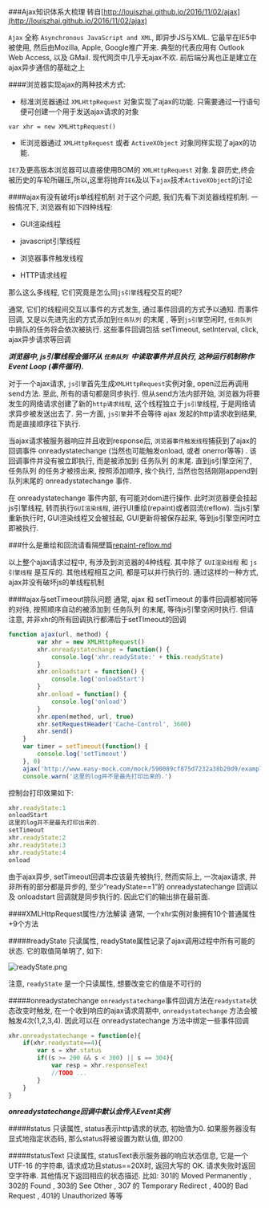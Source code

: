 ###Ajax知识体系大梳理
转自[http://louiszhai.github.io/2016/11/02/ajax](http://louiszhai.github.io/2016/11/02/ajax)

`Ajax` 全称 `Asynchronous JavaScript and XML`, 即异步JS与XML. 它最早在IE5中被使用, 然后由Mozilla, Apple, Google推广开来. 典型的代表应用有 Outlook Web Access, 以及 GMail. 现代网页中几乎无ajax不欢. 前后端分离也正是建立在ajax异步通信的基础之上

####浏览器实现ajax的两种技术方式:

- 标准浏览器通过 `XMLHttpRequest` 对象实现了ajax的功能. 只需要通过一行语句便可创建一个用于发送ajax请求的对象

`var xhr = new XMLHttpRequest()`

-  IE浏览器通过 `XMLHttpRequest` 或者 `ActiveXObject` 对象同样实现了ajax的功能.

`IE7`及更高版本浏览器可以直接使用BOM的 `XMLHttpRequest` 对象.复辟历史,终会被历史的车轮所碾压,所以,这里将抛弃`IE6`及以下`ajax`技术`ActiveXObject`的讨论

####ajax有没有破坏js单线程机制
对于这个问题, 我们先看下浏览器线程机制. 一般情况下, 浏览器有如下四种线程:

- GUI渲染线程

- javascript引擎线程

- 浏览器事件触发线程

- HTTP请求线程

那么这么多线程, 它们究竟是怎么同`js引擎`线程交互的呢?

通常, 它们的线程间交互以事件的方式发生, 通过事件回调的方式予以通知. 而事件回调, 又是以先进先出的方式添加到`任务队列` 的末尾 , 等到`js引擎`空闲时, `任务队列` 中排队的任务将会依次被执行. 这些事件回调包括 setTimeout, setInterval, click, ajax异步请求等回调

**_浏览器中, js引擎线程会循环从 `任务队列 `中读取事件并且执行, 这种运行机制称作 Event Loop (事件循环)._**

对于一个ajax请求, `js引擎`首先生成`XMLHttpRequest`实例对象, open过后再调用send方法. 至此, 所有的语句都是同步执行. 但从send方法内部开始, 浏览器为将要发生的网络请求创建了新的`http请求线程`, 这个线程独立于`js引擎`线程, 于是网络请求异步被发送出去了. 另一方面, `js引擎`并不会等待 ajax 发起的http请求收到结果, 而是直接顺序往下执行.

当ajax请求被服务器响应并且收到response后, `浏览器事件触发线程`捕获到了ajax的回调事件 onreadystatechange (当然也可能触发onload, 或者 onerror等等) . 该回调事件并没有被立即执行, 而是被添加到 任务队列 的末尾. 直到js引擎空闲了, 任务队列 的任务才被捞出来, 按照添加顺序, 挨个执行, 当然也包括刚刚append到队列末尾的 onreadystatechange 事件.

在 onreadystatechange 事件内部, 有可能对dom进行操作. 此时浏览器便会挂起js引擎线程, 转而执行`GUI渲染线程`, 进行UI重绘(repaint)或者回流(reflow). 当js引擎重新执行时, GUI渲染线程又会被挂起, GUI更新将被保存起来, 等到js引擎空闲时立即被执行.

###什么是重绘和回流请看隔壁篇[repaint-reflow.md](repaint-reflow.md)

以上整个ajax请求过程中, 有涉及到浏览器的4种线程. 其中除了 `GUI渲染线程` 和 `js引擎线程` 是互斥的. 其他线程相互之间, 都是可以并行执行的. 通过这样的一种方式, ajax并没有破坏js的单线程机制

####ajax与setTimeout排队问题
通常, ajax 和 setTimeout 的事件回调都被同等的对待, 按照顺序自动的被添加到 任务队列 的末尾, 等待js引擎空闲时执行. 但请注意, 并非xhr的所有回调执行都滞后于setTImeout的回调

```javascript
function ajax(url, method) {
        var xhr = new XMLHttpRequest()
        xhr.onreadystatechange = function() {
            console.log('xhr.readyState:' + this.readyState)
        }
        xhr.onloadstart = function() {
            console.log('onloadStart')
        }
        xhr.onload = function() {
            console.log('onload')
        }
        xhr.open(method, url, true)
        xhr.setRequestHeader('Cache-Control', 3600)
        xhr.send()
    }
    var timer = setTimeout(function() {
        console.log('setTimeout')
    }, 0)
    ajax('http://www.easy-mock.com/mock/590089cf875d7232a38b20d9/example/num', 'GET')
    console.warn('这里的log并不是最先打印出来的.')
```

控制台打印效果如下:

```javascript
xhr.readyState:1
onloadStart
这里的log并不是最先打印出来的.
setTimeout
xhr.readyState:2
xhr.readyState:3
xhr.readyState:4
onload
```

由于ajax异步, setTimeout回调本应该最先被执行, 然而实际上, 一次ajax请求, 并非所有的部分都是异步的, 至少”readyState==1”的 onreadystatechange 回调以及 onloadstart 回调就是同步执行的. 因此它们的输出排在最前面.

####XMLHttpRequest属性/方法解读
通常, 一个xhr实例对象拥有10个普通属性+9个方法

#####readyState
只读属性, readyState属性记录了ajax调用过程中所有可能的状态. 它的取值简单明了, 如下:

![readyState.png](img/readyState.jpg)

注意, `readyState` 是一个只读属性, 想要改变它的值是不可行的

#####onreadystatechange
`onreadystatechange`事件回调方法在`readystate`状态改变时触发, 在一个收到响应的ajax请求周期中, `onreadystatechange` 方法会被触发4次(1,2,3,4). 因此可以在 onreadystatechange 方法中绑定一些事件回调

```javascript
xhr.onreadystatechange = function(e){
    if(xhr.readystate==4){
        var s = xhr.status
        if((s >= 200 && s < 300) || s == 304){
            var resp = xhr.responseText
            //TODO ...
        }
    }
}
```

**_onreadystatechange回调中默认会传入Event实例_**

#####status
只读属性, status表示http请求的状态, 初始值为0. 如果服务器没有显式地指定状态码, 那么status将被设置为默认值, 即200

#####statusText
只读属性, statusText表示服务器的响应状态信息, 它是一个 UTF-16 的字符串, 请求成功且status==20X时, 返回大写的 OK. 请求失败时返回空字符串. 其他情况下返回相应的状态描述. 比如: 301的 Moved Permanently , 302的 Found , 303的 See Other , 307 的 Temporary Redirect , 400的 Bad Request , 401的 Unauthorized 等等